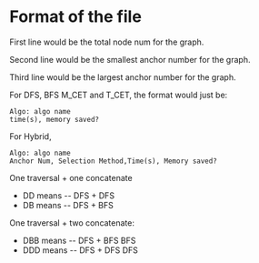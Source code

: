 # Format of the file

First line would be the total node num for the graph.

Second line would be the smallest anchor number for the graph.

Third line would be the largest anchor number for the graph.

For DFS, BFS M_CET and T_CET, the format would just be:

```
Algo: algo name
time(s), memory saved?
```

For Hybrid,

```
Algo: algo name
Anchor Num, Selection Method,Time(s), Memory saved?
```

One traversal + one concatenate

- DD means  -- DFS + DFS
- DB means  -- DFS + BFS


One traversal + two concatenate:

- DBB means -- DFS + BFS BFS
- DDD means -- DFS + DFS DFS

